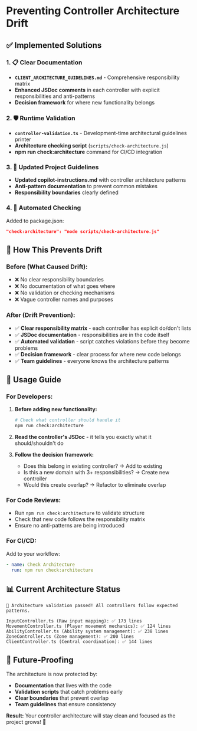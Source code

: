 # Preventing Controller Architecture Drift

## ✅ **Implemented Solutions**

### 1. **📋 Clear Documentation**
- **`CLIENT_ARCHITECTURE_GUIDELINES.md`** - Comprehensive responsibility matrix
- **Enhanced JSDoc comments** in each controller with explicit responsibilities and anti-patterns
- **Decision framework** for where new functionality belongs

### 2. **🛡️ Runtime Validation**
- **`controller-validation.ts`** - Development-time architectural guidelines printer
- **Architecture checking script** (`scripts/check-architecture.js`)
- **npm run check:architecture** command for CI/CD integration

### 3. **📖 Updated Project Guidelines**
- **Updated copilot-instructions.md** with controller architecture patterns
- **Anti-pattern documentation** to prevent common mistakes
- **Responsibility boundaries** clearly defined

### 4. **🔧 Automated Checking**
Added to package.json:
```json
"check:architecture": "node scripts/check-architecture.js"
```

## 🎯 **How This Prevents Drift**

### **Before (What Caused Drift):**
- ❌ No clear responsibility boundaries
- ❌ No documentation of what goes where
- ❌ No validation or checking mechanisms
- ❌ Vague controller names and purposes

### **After (Drift Prevention):**
- ✅ **Clear responsibility matrix** - each controller has explicit do/don't lists
- ✅ **JSDoc documentation** - responsibilities are in the code itself
- ✅ **Automated validation** - script catches violations before they become problems
- ✅ **Decision framework** - clear process for where new code belongs
- ✅ **Team guidelines** - everyone knows the architecture patterns

## 🚀 **Usage Guide**

### **For Developers:**
1. **Before adding new functionality:**
   ```bash
   # Check what controller should handle it
   npm run check:architecture
   ```

2. **Read the controller's JSDoc** - it tells you exactly what it should/shouldn't do

3. **Follow the decision framework:**
   - Does this belong in existing controller? → Add to existing
   - Is this a new domain with 3+ responsibilities? → Create new controller
   - Would this create overlap? → Refactor to eliminate overlap

### **For Code Reviews:**
- Run `npm run check:architecture` to validate structure
- Check that new code follows the responsibility matrix
- Ensure no anti-patterns are being introduced

### **For CI/CD:**
Add to your workflow:
```yaml
- name: Check Architecture
  run: npm run check:architecture
```

## 📊 **Current Architecture Status**

```
🎉 Architecture validation passed! All controllers follow expected patterns.

InputController.ts (Raw input mapping): ✅ 173 lines
MovementController.ts (Player movement mechanics): ✅ 124 lines
AbilityController.ts (Ability system management): ✅ 238 lines
ZoneController.ts (Zone management): ✅ 200 lines
ClientController.ts (Central coordination): ✅ 144 lines
```

## 🔮 **Future-Proofing**

The architecture is now protected by:
- **Documentation** that lives with the code
- **Validation scripts** that catch problems early
- **Clear boundaries** that prevent overlap
- **Team guidelines** that ensure consistency

**Result:** Your controller architecture will stay clean and focused as the project grows! 🎯
